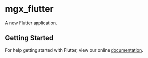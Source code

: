 # mgx_flutter

A new Flutter application.

## Getting Started

For help getting started with Flutter, view our online
[documentation](https://flutter.io/).
